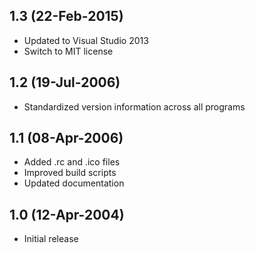 ## 1.3 (22-Feb-2015)

  * Updated to Visual Studio 2013
  * Switch to MIT license
  
## 1.2 (19-Jul-2006)

  * Standardized version information across all programs

## 1.1 (08-Apr-2006)

  * Added .rc and .ico files
  * Improved build scripts
  * Updated documentation

## 1.0 (12-Apr-2004)

  * Initial release
